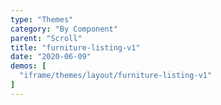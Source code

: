 ```yaml
---
type: "Themes"
category: "By Component"
parent: "Scroll"
title: "furniture-listing-v1"
date: "2020-06-09"
demos: [
  "iframe/themes/layout/furniture-listing-v1"
]
---
```

